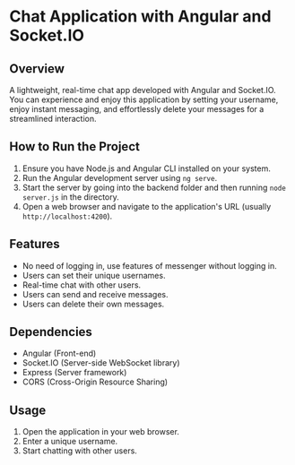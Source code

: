# Chat Application with Angular and Socket.IO

## Overview

 A lightweight, real-time chat app developed with Angular and Socket.IO. You can experience and enjoy this application by setting your username, enjoy instant messaging, and effortlessly delete your messages for a streamlined interaction.

## How to Run the Project

1. Ensure you have Node.js and Angular CLI installed on your system.
2. Run the Angular development server using `ng serve`.
3. Start the server by going into the backend folder and then running `node server.js` in the directory.
4. Open a web browser and navigate to the application's URL (usually `http://localhost:4200`).

## Features

- No need of logging in, use features of messenger without logging in.
- Users can set their unique usernames.
- Real-time chat with other users.
- Users can send and receive messages.
- Users can delete their own messages.

## Dependencies

- Angular (Front-end)
- Socket.IO (Server-side WebSocket library)
- Express (Server framework)
- CORS (Cross-Origin Resource Sharing)

## Usage

1. Open the application in your web browser.
2. Enter a unique username.
3. Start chatting with other users.

